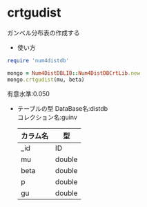 crtgudist
=========
ガンベル分布表の作成する

* 使い方

```ruby
require 'num4distdb'

mongo = Num4DistDBLIB::Num4DistDBCrtLib.new
mongo.crtgudist(mu, beta)
```
有意水準:0.050

* テーブルの型
  DataBase名:distdb  
  コレクション名:guinv  

  |カラム名|型     |
  |--------|------|
  |_id     |ID    |
  |mu      |double|
  |beta    |double|
  |p       |double|
  |gu      |double|
